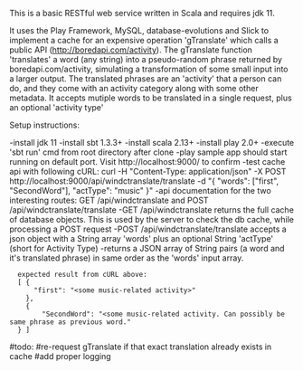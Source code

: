 This is a basic RESTful web service written in Scala and requires jdk 11. 

It uses the Play Framework, MySQL, database-evolutions and Slick to implement a cache for an expensive operation 'gTranslate' which calls a public API (http://boredapi.com/activity). The gTranslate function 'translates' a word (any string) into a pseudo-random phrase returned by boredapi.com/activity, simulating a transformation of some small input into a larger output. The translated phrases are an 'activity' that a person can do, and they come with an activity category along with some other metadata. It accepts mutiple words to be translated in a single request, plus an optional 'activity type'

Setup instructions:

  -install jdk 11
  -install sbt 1.3.3+
  -install scala 2.13+
  -install play 2.0+
  -execute 'sbt run' cmd from root directory after clone
    -play sample app should start running on default port. Visit http://localhost:9000/ to confirm
    -test cache api with following cURL: 
      curl -H "Content-Type: application/json" -X POST http://localhost:9000/api/windctranslate/translate -d "{ "words": ["first", "SecondWord"], \"actType\": \"music\" }"
    -api documentation for the two interesting routes: GET /api/windctranslate  and  POST /api/windctranslate/translate
      -GET /api/windctranslate  returns the full cache of database objects. This is used by the server to check the db cache, while processing a POST request
      -POST /api/windctranslate/translate  accepts a json object with a String array 'words' plus an optional String 'actType' (short for Activity Type)
        -returns a JSON array of String pairs (a word and it's translated phrase) in same order as the 'words' input array.

      expected result from cURL above: 
      [ {
          "first": "<some music-related activity>"
        },
        {
            "SecondWord": "<some music-related activity. Can possibly be same phrase as previous word."
      } ]



#todo:
#re-request gTranslate if that exact translation already exists in cache
#add proper logging
